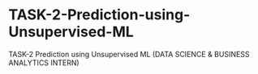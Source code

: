 # TASK-2-Prediction-using-Unsupervised-ML
TASK-2 Prediction using Unsupervised ML   (DATA SCIENCE &amp; BUSINESS ANALYTICS INTERN)
